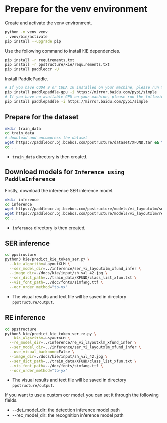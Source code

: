 # Prepare for the venv environment
Create and activate the venv environment.
```bash
python -m venv venv
. venv/bin/activate
pip install --upgrade pip
```

Use the following command to install KIE dependencies.
```bash
pip install -r requirements.txt
pip install -r ppstructure/kie/requirements.txt
pip install paddleocr -U
```

Install PaddlePaddle.
```bash
# If you have CUDA 9 or CUDA 10 installed on your machine, please run the following command to install
pip install paddlepaddle-gpu -i https://mirror.baidu.com/pypi/simple
# If you have no available GPU on your machine, please run the following command to install the CPU version
pip install paddlepaddle -i https://mirror.baidu.com/pypi/simple
```

## Prepare for the dataset
```bash
mkdir train_data
cd train_data
# download and uncompress the dataset
wget https://paddleocr.bj.bcebos.com/ppstructure/dataset/XFUND.tar && tar -xf XFUND.tar
cd ..
```
- `train_data` directory is then created.

## Download models for `Inference using PaddleInference`
Firstly, download the inference SER inference model.
```bash
mkdir inference
cd inference
wget https://paddleocr.bj.bcebos.com/ppstructure/models/vi_layoutxlm/ser_vi_layoutxlm_xfund_infer.tar && tar -xf ser_vi_layoutxlm_xfund_infer.tar
wget https://paddleocr.bj.bcebos.com/ppstructure/models/vi_layoutxlm/re_vi_layoutxlm_xfund_infer.tar && tar -xf re_vi_layoutxlm_xfund_infer.tar
cd ..
```
- `inference` directory is then created.

## SER inference
```bash
cd ppstructure
python3 kie/predict_kie_token_ser.py \
  --kie_algorithm=LayoutXLM \
  --ser_model_dir=../inference/ser_vi_layoutxlm_xfund_infer \
  --image_dir=./docs/kie/input/zh_val_42.jpg \
  --ser_dict_path=../train_data/XFUND/class_list_xfun.txt \
  --vis_font_path=../doc/fonts/simfang.ttf \
  --ocr_order_method="tb-yx"
```
- The visual results and text file will be saved in directory `ppstructure/output`.

## RE inference
```bash
cd ppstructure
python3 kie/predict_kie_token_ser_re.py \
  --kie_algorithm=LayoutXLM \
  --re_model_dir=../inference/re_vi_layoutxlm_xfund_infer \
  --ser_model_dir=../inference/ser_vi_layoutxlm_xfund_infer \
  --use_visual_backbone=False \
  --image_dir=./docs/kie/input/zh_val_42.jpg \
  --ser_dict_path=../train_data/XFUND/class_list_xfun.txt \
  --vis_font_path=../doc/fonts/simfang.ttf \
  --ocr_order_method="tb-yx"
```
- The visual results and text file will be saved in directory `ppstructure/output`.

If you want to use a custom ocr model, you can set it through the following fields.
* --det_model_dir: the detection inference model path
* --rec_model_dir: the recognition inference model path
